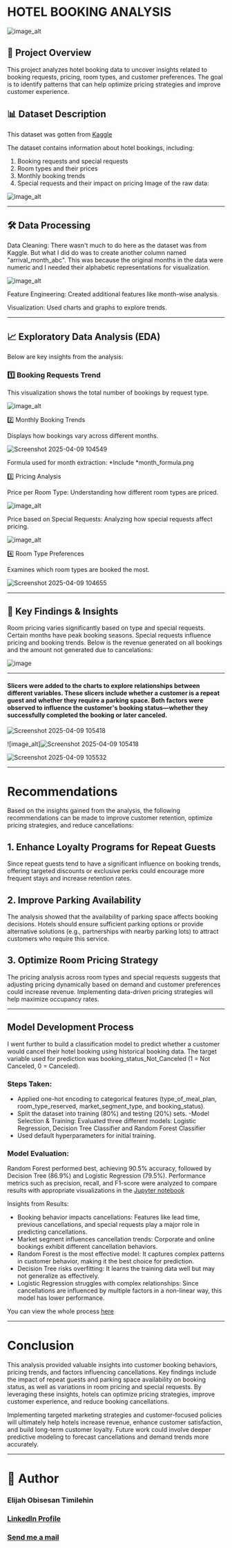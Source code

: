 # HOTEL BOOKING ANALYSIS
![image_alt](https://github.com/etimexo/Hotel_booking_analysis/blob/main/images/hotel1.png)

## 📌 Project Overview

This project analyzes hotel booking data to uncover insights related to booking requests, pricing, room types, and customer preferences. The goal is to identify patterns that can help optimize pricing strategies and improve customer experience.

## 📊 Dataset Description
This dataset was gotten from [Kaggle](https://www.kaggle.com/datasets/ahsan81/hotel-reservations-classification-dataset)

The dataset contains information about hotel bookings, including:
1. Booking requests and special requests
2. Room types and their prices
3. Monthly booking trends
4. Special requests and their impact on pricing
Image of the raw data:

![image_alt](https://github.com/etimexo/Hotel_booking_analysis/blob/main/images/rawData.png)
___

## 🛠 Data Processing

Data Cleaning: There wasn't much to do here as the dataset was from Kaggle. But what I did do was to create another column named "arrival_month_abc".
This was because the original months in the data were numeric and I needed their alphabetic representations for visualization.

![image_alt](https://github.com/etimexo/Hotel_booking_analysis/blob/main/images/monthFormula.png)

Feature Engineering: Created additional features like month-wise analysis.

Visualization: Used charts and graphs to explore trends.
___

## 📈 Exploratory Data Analysis (EDA)

Below are key insights from the analysis:

### 1️⃣ Booking Requests Trend

This visualization shows the total number of bookings by request type.

![image_alt](https://github.com/etimexo/Hotel_booking_analysis/blob/main/images/bookingStatus.png)

2️⃣ Monthly Booking Trends

Displays how bookings vary across different months.

![Screenshot 2025-04-09 104549](https://github.com/user-attachments/assets/d3575233-6d8a-4ad9-8c82-89cf6c447ddd)


Formula used for month extraction: *Include *month_formula.png

3️⃣ Pricing Analysis

Price per Room Type: Understanding how different room types are priced.

![image_alt](https://github.com/etimexo/Hotel_booking_analysis/blob/main/images/pricePerRoomType.png)

Price based on Special Requests: Analyzing how special requests affect pricing.

![image_alt](https://github.com/etimexo/Hotel_booking_analysis/blob/main/images/pricePerSpecial.png)

4️⃣ Room Type Preferences

Examines which room types are booked the most.

![Screenshot 2025-04-09 104655](https://github.com/user-attachments/assets/1f196ca1-dba2-4a5c-8bb7-7cf8b2d1b06e)


___
## 📝 Key Findings & Insights

Room pricing varies significantly based on type and special requests.
Certain months have peak booking seasons.
Special requests influence pricing and booking trends.
Below is the revenue generated on all bookings and the amount not generated due to cancelations:

![image](https://github.com/user-attachments/assets/43d9f0ca-d359-4c75-820b-a3400f9c4781)

___

#### Slicers were added to the charts to explore relationships between different variables. These slicers include whether a customer is a repeat guest and whether they require a parking space. Both factors were observed to influence the customer's booking status—whether they successfully completed the booking or later canceled.

![Screenshot 2025-04-09 105418](https://github.com/user-attachments/assets/7b4e7181-410c-4eb1-9246-79640c8a08a3)

![image_alt]![Screenshot 2025-04-09 105418](https://github.com/user-attachments/assets/ea2db9cd-33bc-483a-8018-2cb351478961)

![Screenshot 2025-04-09 105532](https://github.com/user-attachments/assets/fd757c74-bbdc-4334-a406-1b06e34bd5d1)


___

# Recommendations
Based on the insights gained from the analysis, the following recommendations can be made to improve customer retention, optimize pricing strategies, and reduce cancellations:
## 1. Enhance Loyalty Programs for Repeat Guests
Since repeat guests tend to have a significant influence on booking trends, offering targeted discounts or exclusive perks could encourage more frequent stays and increase retention rates.

## 2. Improve Parking Availability
The analysis showed that the availability of parking space affects booking decisions. Hotels should ensure sufficient parking options or provide alternative solutions (e.g., partnerships with nearby parking lots) to attract customers who require this service.

## 3. Optimize Room Pricing Strategy
The pricing analysis across room types and special requests suggests that adjusting pricing dynamically based on demand and customer preferences could increase revenue. Implementing data-driven pricing strategies will help maximize occupancy rates.

___

## Model Development Process
I went further to build a classification model to predict whether a customer would cancel their hotel booking using historical booking data. The target variable used for prediction was booking_status_Not_Canceled (1 = Not Canceled, 0 = Canceled).

### Steps Taken:
- Applied one-hot encoding to categorical features (type_of_meal_plan, room_type_reserved, market_segment_type, and booking_status).
- Split the dataset into training (80%) and testing (20%) sets.
-Model Selection & Training:
Evaluated three different models: Logistic Regression, Decision Tree Classifier and Random Forest Classifier
- Used default hyperparameters for initial training.

### Model Evaluation:
Random Forest performed best, achieving 90.5% accuracy, followed by Decision Tree (86.9%) and Logistic Regression (79.5%).
Performance metrics such as precision, recall, and F1-score were analyzed to compare results with appropriate visualizations in the [Jupyter notebook](https://github.com/etimexo/Hotel_booking_analysis/blob/main/hotel_booking.ipynb)

Insights from Results:
- Booking behavior impacts cancellations: Features like lead time, previous cancellations, and special requests play a major role in predicting cancellations.
- Market segment influences cancellation trends: Corporate and online bookings exhibit different cancellation behaviors.
- Random Forest is the most effective model: It captures complex patterns in customer behavior, making it the best choice for prediction.
- Decision Tree risks overfitting: It learns the training data well but may not generalize as effectively.
- Logistic Regression struggles with complex relationships: Since cancellations are influenced by multiple factors in a non-linear way, this model has lower performance.

You can view the whole process [here](https://github.com/etimexo/Hotel_booking_analysis/blob/main/hotel_booking.ipynb)
___

# Conclusion
This analysis provided valuable insights into customer booking behaviors, pricing trends, and factors influencing cancellations. Key findings include the impact of repeat guests and parking space availability on booking status, as well as variations in room pricing and special requests. By leveraging these insights, hotels can optimize pricing strategies, improve customer experience, and reduce booking cancellations.

Implementing targeted marketing strategies and customer-focused policies will ultimately help hotels increase revenue, enhance customer satisfaction, and build long-term customer loyalty. Future work could involve deeper predictive modeling to forecast cancellations and demand trends more accurately.

___

# 📌 Author

### Elijah Obisesan Timilehin
### [LinkedIn Profile](https://www.linkedin.com/in/teoso)
### [Send me a mail](elijahobisesan01@gmail.com)
